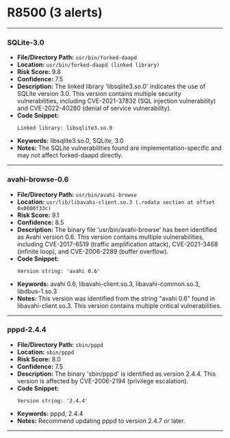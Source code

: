 # R8500 (3 alerts)

---

### SQLite-3.0

- **File/Directory Path:** `usr/bin/forked-daapd`
- **Location:** `usr/bin/forked-daapd (linked library)`
- **Risk Score:** 9.8
- **Confidence:** 7.5
- **Description:** The linked library 'libsqlite3.so.0' indicates the use of SQLite version 3.0. This version contains multiple security vulnerabilities, including CVE-2021-37832 (SQL injection vulnerability) and CVE-2022-40280 (denial of service vulnerability).
- **Code Snippet:**
  ```
  Linked library: libsqlite3.so.0
  ```
- **Keywords:** libsqlite3.so.0, SQLite, 3.0
- **Notes:** The SQLite vulnerabilities found are implementation-specific and may not affect forked-daapd directly.

---
### avahi-browse-0.6

- **File/Directory Path:** `usr/bin/avahi-browse`
- **Location:** `usr/lib/libavahi-client.so.3 (.rodata section at offset 0x0000f33c)`
- **Risk Score:** 9.1
- **Confidence:** 8.5
- **Description:** The binary file 'usr/bin/avahi-browse' has been identified as Avahi version 0.6. This version contains multiple vulnerabilities, including CVE-2017-6519 (traffic amplification attack), CVE-2021-3468 (infinite loop), and CVE-2006-2289 (buffer overflow).
- **Code Snippet:**
  ```
  Version string: 'avahi 0.6'
  ```
- **Keywords:** avahi 0.6, libavahi-client.so.3, libavahi-common.so.3, libdbus-1.so.3
- **Notes:** This version was identified from the string "avahi 0.6" found in libavahi-client.so.3. This version contains multiple critical vulnerabilities.

---
### pppd-2.4.4

- **File/Directory Path:** `sbin/pppd`
- **Location:** `sbin/pppd`
- **Risk Score:** 8.0
- **Confidence:** 7.5
- **Description:** The binary 'sbin/pppd' is identified as version 2.4.4. This version is affected by CVE-2006-2194 (privilege escalation).
- **Code Snippet:**
  ```
  Version string: '2.4.4'
  ```
- **Keywords:** pppd, 2.4.4
- **Notes:** Recommend updating pppd to version 2.4.7 or later.

---
